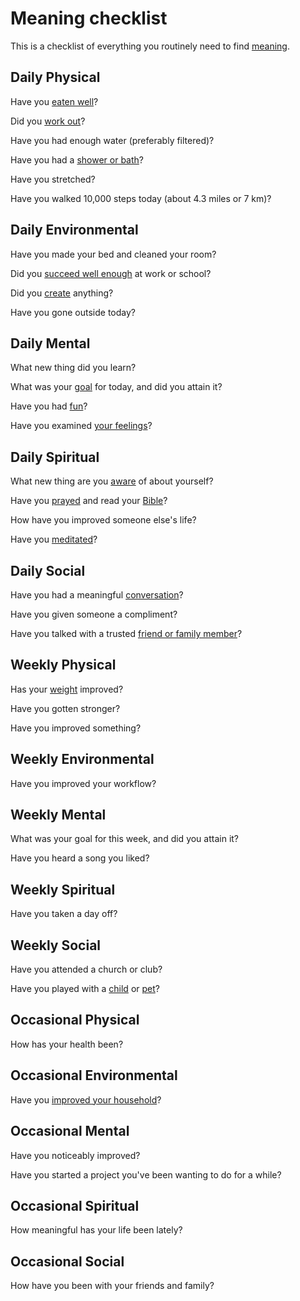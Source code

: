 
# Meaning checklist

This is a checklist of everything you routinely need to find [meaning](meaning.md).

## Daily Physical

Have you [eaten well](cooking.md)?

Did you [work out](body-3_exercise.md)?

Have you had enough water (preferably filtered)?

Have you had a [shower or bath](people-2_image.md)?

Have you stretched?

Have you walked 10,000 steps today (about 4.3 miles or 7 km)?

## Daily Environmental

Have you made your bed and cleaned your room?

Did you [succeed well enough](success-4_routine.md) at work or school?

Did you [create](mind-creativity.md) anything?

Have you gone outside today?

## Daily Mental

What new thing did you learn?

What was your [goal](success-3_goals.md) for today, and did you attain it?

Have you had [fun](fun.md)?

Have you examined [your feelings](mind-feelings.md)?

## Daily Spiritual

What new thing are you [aware](awareness.md) of about yourself?

Have you [prayed](spiritual-exercises-prayer.md) and read your [Bible](bible.md)?

How have you improved someone else's life?

Have you [meditated](awareness-meditation.md)?

## Daily Social

Have you had a meaningful [conversation](people-conversation.md)?

Have you given someone a compliment?

Have you talked with a trusted [friend or family member](people-4_friends.md)?

## Weekly Physical

Has your [weight](body-2_diet.md) improved?

Have you gotten stronger?

Have you improved something?

## Weekly Environmental

Have you improved your workflow?

## Weekly Mental

What was your goal for this week, and did you attain it?

Have you heard a song you liked?

## Weekly Spiritual

Have you taken a day off?

## Weekly Social

Have you attended a church or club?

Have you played with a [child](parenting-children.md) or [pet](fun-pets.md)?

## Occasional Physical

How has your health been?

## Occasional Environmental

Have you [improved your household](home-decorations.md)?

## Occasional Mental

Have you noticeably improved?

Have you started a project you've been wanting to do for a while?

## Occasional Spiritual

How meaningful has your life been lately?

## Occasional Social

How have you been with your friends and family?
